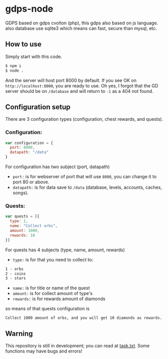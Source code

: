 # gdps-node
GDPS based on gdps cvolton (php), this gdps also based on js language.  also database use sqlite3 which means can fast, secure than mysql, etc.

## How to use
Simply start with this code.
```cmd
$ npm i
$ node .
```
And the server will host port 8000 by default. If you see OK on `http://localhost:8000`, you are ready to use.
Oh yes, I forgot that the GD server should be on `/database` and will return to `-1` as a 404 not found.

## Configuration setup
There are 3 configuration types (configuration, chest rewards, and quests).

### Configuration:
```js
var configuration = {
  port: 8000,
  datapath: "/data"
}
```
For configuration has two subject (port, datapath)
- `port:` is for webserver of port that will use `8000`, you can change it to port 80 or above. 
- `datapath:` is for data save to `/data` (database, levels, accounts, caches, songs).

### Quests: 
```js
var quests = [{
  type: 1,
  name: "Collect orbs",
  amount: 1000,
  rewards: 10
}]
```
For quests has 4 subjects (type, name, amount, rewards)
- `type:` is for that you need to collect to:
```txt
1 - orbs
2 - coins
3 - stars
```
- `name:` is for title or name of the quest
- `amount:` is for collect amount of type's
- `rewards:` is for rewards amount of diamonds

so means of that quests configuration is
```
Collect 1000 amount of orbs, and you will get 10 diamonds as rewards. 
```

## Warning

This repository is still in development; you can read at [task.txt](task.txt).
Some functions may have bugs and errors!
